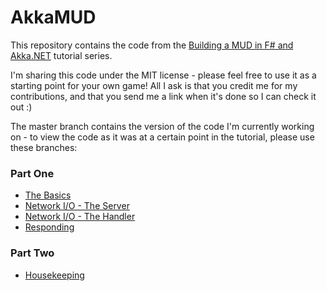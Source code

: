 # AkkaMUD
This repository contains the code from the [Building a MUD in F# and Akka.NET](https://www.seventeencups.net/building-a-mud-with-f-sharp-and-akka-net-part-one/) tutorial series.

I'm sharing this code under the MIT license - please feel free to use it as a starting point for your
own game! All I ask is that you credit me for my contributions, and that you send me a link when it's done
so I can check it out :)

The master branch contains the version of the code I'm currently working on - to view the code as it
was at a certain point in the tutorial, please use these branches:

### Part One 
* [The Basics](https://github.com/17cupsofcoffee/AkkaMUD/tree/part1a-the-basics)
* [Network I/O - The Server](https://github.com/17cupsofcoffee/AkkaMUD/tree/part1b-the-server)
* [Network I/O - The Handler](https://github.com/17cupsofcoffee/AkkaMUD/tree/part1c-the-handler)
* [Responding](https://github.com/17cupsofcoffee/AkkaMUD/tree/part1d-responding)

### Part Two
* [Housekeeping](https://github.com/17cupsofcoffee/AkkaMUD/tree/part2a-housekeeping)